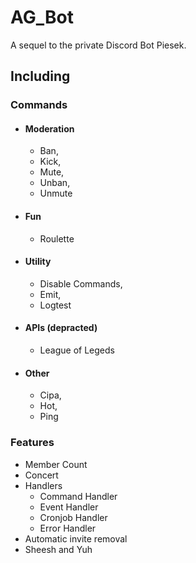 # AG_Bot
A sequel to the private Discord Bot Piesek.

## Including

### Commands

* #### Moderation
	* Ban,
	* Kick,
	* Mute,
	* Unban,
	* Unmute

* #### Fun
	* Roulette

* #### Utility
	* Disable Commands,
	* Emit,
	* Logtest

* #### APIs (depracted)
	* League of Legeds

* #### Other
	* Cipa,
	* Hot,
	* Ping

### Features
* Member Count
* Concert 
* Handlers
	* Command Handler
	* Event Handler
	* Cronjob Handler
	* Error Handler
* Automatic invite removal
* Sheesh and Yuh
